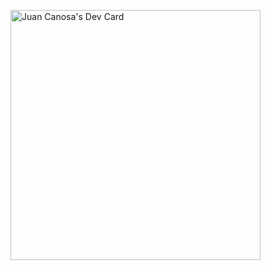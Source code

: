 <a href="https://app.daily.dev/jacanosa"><img src="https://api.daily.dev/devcards/f2eba9addcd54b259c130c20e8dd00f5.png?r=f2x" width="400" alt="Juan Canosa's Dev Card"/></a>

